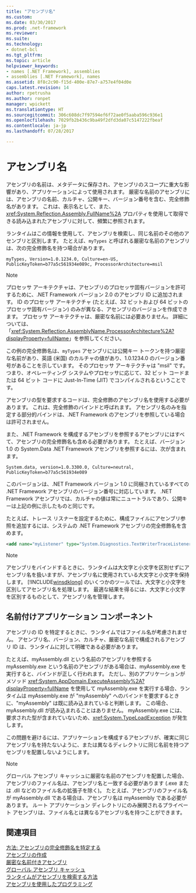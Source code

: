 ```yaml
---
title: "アセンブリ名"
ms.custom: 
ms.date: 03/30/2017
ms.prod: .net-framework
ms.reviewer: 
ms.suite: 
ms.technology:
- dotnet-bcl
ms.tgt_pltfrm: 
ms.topic: article
helpviewer_keywords:
- names [.NET Framework], assemblies
- assemblies [.NET Framework], names
ms.assetid: 8f8c2c90-f15d-400e-87e7-a757e4f04d0e
caps.latest.revision: 14
author: rpetrusha
ms.author: ronpet
manager: wpickett
ms.translationtype: HT
ms.sourcegitcommit: 306c608dc7f97594ef6f72ae0f5aaba596c936e1
ms.openlocfilehash: 7029fb2b436c9ba49f2dfd3da07c5147222fbeaf
ms.contentlocale: ja-jp
ms.lasthandoff: 07/28/2017

---
```

# <a name="assembly-names"></a>アセンブリ名
アセンブリの名前は、メタデータに保存され、アセンブリのスコープに重大な影響があり、アプリケーションによって使用されます。 厳密な名前のアセンブリには、アセンブリの名前、カルチャ、公開キー、バージョン番号を含む、完全修飾名があります。 これは、表示名として、また、<xref:System.Reflection.Assembly.FullName%2A> プロパティを使用して取得できる読み込まれたアセンブリに対して、頻繁に参照されます。  
  
 ランタイムはこの情報を使用して、アセンブリを検索し、同じ名前のその他のアセンブリと区別します。 たとえば、`myTypes` と呼ばれる厳密な名前のアセンブリは、次の完全修飾名を持つ場合があります。  
  
```  
myTypes, Version=1.0.1234.0, Culture=en-US, PublicKeyToken=b77a5c561934e089c, ProcessorArchitecture=msil  
```  
  
> [!NOTE]
>  プロセッサ アーキテクチャは、アセンブリのプロセッサ固有バージョンを許可するために、.NET Framework バージョン 2.0 のアセンブリ ID に追加されます。 ID のプロセッサ アーキテクチャ (たとえば、32 ビットおよび 64 ビットのプロセッサ固有バージョン) のみが異なる、アセンブリのバージョンを作成できます。 プロセッサ アーキテクチャは、厳密な名前には必要ありません。 詳細については、「<xref:System.Reflection.AssemblyName.ProcessorArchitecture%2A?displayProperty=fullName>」を参照してください。  
  
 この例の完全修飾名は、`myTypes` アセンブリには公開キー トークンを持つ厳密な名前があり、英語 (米国) のカルチャの値があり、1.0.1234.0 のバージョン番号があることを示しています。 そのプロセッサ アーキテクチャは "msil" です。つまり、オペレーティング システムやプロセッサに応じて、32 ビット コードまたは 64 ビット コードに Just-In-Time (JIT) でコンパイルされるということです。  
  
 アセンブリの型を要求するコードは、完全修飾のアセンブリ名を使用する必要があります。 これは、完全修飾のバインドと呼ばれます。 アセンブリ名のみを指定する部分的バインドは、.NET Framework のアセンブリを参照している場合は許可されません。  
  
 また、.NET Framework を構成するアセンブリを参照するアセンブリにはすべて、アセンブリの完全修飾名も含める必要があります。 たとえば、バージョン 1.0 の System.Data .NET Framework アセンブリを参照するには、次が含まれます。  
  
```  
System.data, version=1.0.3300.0, Culture=neutral, PublicKeyToken=b77a5c561934e089  
```  
  
 このバージョンは、.NET Framework バージョン 1.0 に同梱されているすべての .NET Framework アセンブリのバージョン番号に対応しています。 .NET Framework アセンブリでは、カルチャの値は常にニュートラルであり、公開キーは上記の例に示したものと同じです。  
  
 たとえば、トレース リスナーを設定するために、構成ファイルにアセンブリ参照を追加するには、システムの .NET Framework アセンブリの完全修飾名を含めます。  
  
```xml  
<add name="myListener" type="System.Diagnostics.TextWriterTraceListener, System, Version=1.0.3300.0, Culture=neutral, PublicKeyToken=b77a5c561934e089" initializeData="c:\myListener.log" />  
```  
  
> [!NOTE]
>  アセンブリをバインドするときに、ランタイムは大文字と小文字を区別せずにアセンブリ名を扱いますが、アセンブリ名に使用されている大文字と小文字を保持します。 [!INCLUDE[winsdklong](../../../includes/winsdklong-md.md)] のいくつかのツールでは、大文字と小文字を区別してアセンブリ名を処理します。 最適な結果を得るには、大文字と小文字を区別するものとして、アセンブリ名を管理します。  
  
## <a name="naming-application-components"></a>名前付けアプリケーション コンポーネント  
 アセンブリの ID を特定するときに、ランタイムではファイル名が考慮されません。 アセンブリ名、バージョン、カルチャ、厳密な名前で構成されるアセンブリ ID は、ランタイムに対して明確である必要があります。  
  
 たとえば、myAssembly.dll という名前のアセンブリを参照する myAssembly.exe という名前のアセンブリがある場合は、myAssembly.exe を実行すると、バインドが正しく行われます。 ただし、別のアプリケーションがメソッド <xref:System.AppDomain.ExecuteAssembly%2A?displayProperty=fullName> を使用して myAssembly.exe を実行する場合、ランタイムは myAssembly.exe が "myAssembly" へのバインドを要求するときに、"myAssembly" は既に読み込まれていると判断します。 この場合、myAssembly.dll が読み込まれることはありません。 myAssembly.exe には、要求された型が含まれていないため、<xref:System.TypeLoadException> が発生します。  
  
 この問題を避けるには、アプリケーションを構成するアセンブリが、確実に同じアセンブリ名を持たないように、または異なるディレクトリに同じ名前を持つアセンブリを配置しないようにします。  
  
> [!NOTE]
>  グローバル アセンブリ キャッシュに厳密な名前のアセンブリを配置した場合、アセンブリのファイル名は、アセンブリ名と一致する必要があります (.exe または .dll などのファイル名の拡張子を除く)。 たとえば、アセンブリのファイル名が myAssembly.dll である場合は、アセンブリ名は myAssembly である必要があります。 ルート アプリケーション ディレクトリにのみ展開されるプライベート アセンブリは、ファイル名とは異なるアセンブリ名を持つことができます。  
  
## <a name="see-also"></a>関連項目  
 [方法: アセンブリの完全修飾名を特定する](../../../docs/framework/app-domains/how-to-determine-assembly-fully-qualified-name.md)   
 [アセンブリの作成](../../../docs/framework/app-domains/create-assemblies.md)   
 [厳密な名前付きアセンブリ](../../../docs/framework/app-domains/strong-named-assemblies.md)   
 [グローバル アセンブリ キャッシュ](../../../docs/framework/app-domains/gac.md)   
 [ランタイムがアセンブリを検索する方法](../../../docs/framework/deployment/how-the-runtime-locates-assemblies.md)   
 [アセンブリを使用したプログラミング](../../../docs/framework/app-domains/programming-with-assemblies.md)

